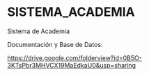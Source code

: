 # SISTEMA_ACADEMIA
Sistema de Academia 

Documentación y Base de Datos: 

https://drive.google.com/folderview?id=0B5O-3KTsPbr3MHVCX19MaEdkaU0&usp=sharing
